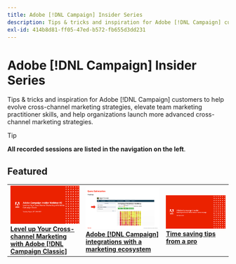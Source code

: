 ```yaml
---
title: Adobe [!DNL Campaign] Insider Series
description: Tips & tricks and inspiration for Adobe [!DNL Campaign] customers to help evolve cross-channel marketing strategies, elevate team marketing practitioner skills, and help organizations launch more advanced cross-channel marketing strategies.
exl-id: 414b8d81-ff05-47ed-b572-fb655d3dd231
---
```

# Adobe [!DNL Campaign] Insider Series

Tips & tricks and inspiration for Adobe [!DNL Campaign] customers to help evolve cross-channel marketing strategies, elevate team marketing practitioner skills, and help organizations launch more advanced cross-channel marketing strategies.

>[!TIP]
>
>**All recorded sessions are listed in the navigation on the left**.

## Featured

<table>
  <tr>
   <td>
      <a href="2022/cross-channel.md">
      <img alt="Level up Your Cross-channel Marketing with Adobe [!DNL Campaign Classic]" src="assets/cross-channel.png"/>
      </a>
      <div>
         <a href="./2022/cross-channel.md"><strong>Level up Your Cross-channel Marketing with Adobe [!DNL Campaign Classic]</strong></a>
         <br/>
      </div>
   </td>
   <td>
      <a href="2022/integrations.md">
      <img alt="Adobe [!DNL Campaign] integrations with a marketing ecosystem" src="assets/integrations.png"/>
      </a>
      <div>
         <a href="./2022/integrations.md"><strong>Adobe [!DNL Campaign] integrations with a marketing ecosystem</strong></a>
         <br/>
      </div>
   </td>
   <td>
      <a href="2022/tips.md">
      <img alt="Time saving tips from a pro" src="./assets/tips.png"/>
      </a>
      <div>
         <a href="2022/tips.md"><strong>Time saving tips from a pro</strong></a>
         <br/>
      </div>
   </td>
</table>
